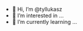 - 👋 Hi, I’m @tyllukasz
- 👀 I’m interested in ...
- 🌱 I’m currently learning ...

<!---
tyllukasz/tyllukasz is a ✨ special ✨ repository because its `README.md` (this file) appears on your GitHub profile.
You can click the Preview link to take a look at your changes.
--->
